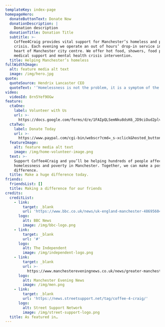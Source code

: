 ```yaml
---
templateKey: index-page
homepageHero:
  donateButtonText: Donate Now
  donationDescription: |
    Donation description
  donationTitle: Donation Title
  subtitle: >-
    Coffee4Craig provides vital support for Manchester’s homeless and people in
    crisis. Each evening we operate an out of hours’ drop-in service in the
    heart of Manchester city centre. We offer hot food, showers, food parcels,
    medical support and mental health crisis intervention.
  title: Helping Manchester’s homeless
fullWidthImage:
  alt: feature media alt text
  image: /img/hero.jpg
quote:
  quoteSource: Hendrix Lancaster CEO
  quoteText: '‘Homelessness is not the problem, it is a symptom of the problem’'
video:
  videoId: 8rn5Yef9OGw
feature:
  ctaOne:
    label: Volunteer with Us
    url: >-
      https://docs.google.com/forms/d/e/1FAIpQLSemNku8dsK6_JD9ciOud2plvPN3wxKdMihiAaUvB3pOaoXwMA/viewform
  ctaTwo:
    label: Donate Today
    url: >-
      https://www.paypal.com/cgi-bin/webscr?cmd=_s-xclick&hosted_button_id=VBW25QGTWEMYC&source=url
  featureImage:
    alt: feature media alt text
    image: /img/home-volunteer-image.png
  text: >-
    Support Coffee4Craig and you’ll be helping hundreds of people affected by
    homelessness and poverty in Manchester. Together, we can make a positive
    difference.
  title: Make a huge difference today.
friends:
  friendsList: []
  title: Making a difference for our friends
credits:
  creditList:
    - link:
        target: _blank
        url: 'https://www.bbc.co.uk/news/uk-england-manchester-48695604'
      logo:
        alt: BBC News
        image: /img/bbc-logo.png
    - link:
        target: _blank
        url: '#'
      logo:
        alt: The Independent
        image: /img/independent-logo.png
    - link:
        target: _blank
        url: >-
          https://www.manchestereveningnews.co.uk/news/greater-manchester-news/coffee4craig-homeless-drop-centre-manchester-13710978
      logo:
        alt: Manchester Evening News
        image: /img/men.png
    - link:
        target: _blank
        url: 'https://news.streetsupport.net/tag/coffee-4-craig/'
      logo:
        alt: Street Support Network
        image: /img/street-support-logo.png
  title: As featured in…
---
```


